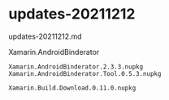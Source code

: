 # updates-20211212

updates-20211212.md

Xamarin.AndroidBinderator

```
Xamarin.AndroidBinderator.2.3.3.nupkg
Xamarin.AndroidBinderator.Tool.0.5.3.nupkg
```

```
Xamarin.Build.Download.0.11.0.nupkg
```

